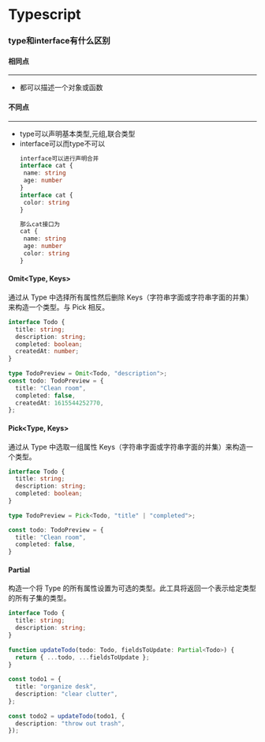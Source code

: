 # Typescript
### type和interface有什么区别
#### 相同点
---
- 都可以描述一个对象或函数

#### 不同点
---
- type可以声明基本类型,元组,联合类型
- interface可以而type不可以
    ```ts
    interface可以进行声明合并
    interface cat {
     name: string
     age: number
    }
    interface cat {
     color: string
    }

    那么cat接口为
    cat {
     name: string
     age: number
     color: string
    }
    ```
  
#### Omit<Type, Keys>
通过从 Type 中选择所有属性然后删除 Keys（字符串字面或字符串字面的并集）来构造一个类型。与 Pick 相反。
```ts
interface Todo {
  title: string;
  description: string;
  completed: boolean;
  createdAt: number;
}
 
type TodoPreview = Omit<Todo, "description">;
const todo: TodoPreview = {
  title: "Clean room",
  completed: false,
  createdAt: 1615544252770,
};
```

#### Pick<Type, Keys>
通过从 Type 中选取一组属性 Keys（字符串字面或字符串字面的并集）来构造一个类型。
```ts
interface Todo {
  title: string;
  description: string;
  completed: boolean;
}
 
type TodoPreview = Pick<Todo, "title" | "completed">;

const todo: TodoPreview = {
  title: "Clean room",
  completed: false,
}
```

#### Partial
构造一个将 Type 的所有属性设置为可选的类型。此工具将返回一个表示给定类型的所有子集的类型。
```ts
interface Todo {
  title: string;
  description: string;
}
 
function updateTodo(todo: Todo, fieldsToUpdate: Partial<Todo>) {
  return { ...todo, ...fieldsToUpdate };
}
 
const todo1 = {
  title: "organize desk",
  description: "clear clutter",
};
 
const todo2 = updateTodo(todo1, {
  description: "throw out trash",
});
```



